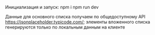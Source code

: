 Инициализация и запуск:
npm i
npm run dev

Данные для основного списка получаем по общедоступному API https://jsonplaceholder.typicode.com/; элементы вложенного списка генерируются только по локальным данным на клиенте
